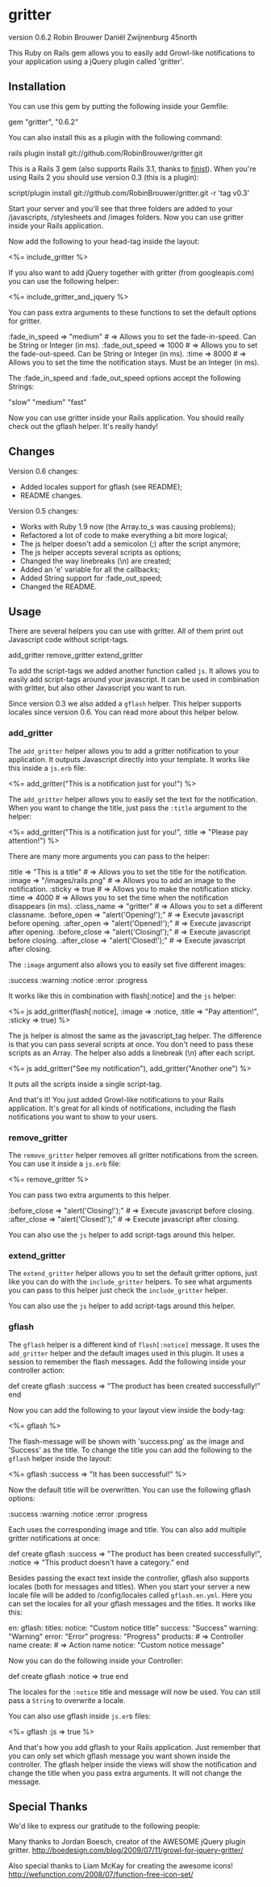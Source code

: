 # gritter

  version 0.6.2
  Robin Brouwer
  Daniël Zwijnenburg
  45north

This Ruby on Rails gem allows you to easily add Growl-like notifications to your application using a jQuery plugin called 'gritter'.

## Installation

You can use this gem by putting the following inside your Gemfile:

  gem "gritter", "0.6.2"

You can also install this as a plugin with the following command:

  rails plugin install git://github.com/RobinBrouwer/gritter.git

This is a Rails 3 gem (also supports Rails 3.1, thanks to [finist](https://github.com/finist])). When you're using Rails 2 you should use version 0.3 (this is a plugin):

  script/plugin install git://github.com/RobinBrouwer/gritter.git -r 'tag v0.3'

Start your server and you'll see that three folders are added to your /javascripts, /stylesheets and /images folders.
Now you can use gritter inside your Rails application.

Now add the following to your head-tag inside the layout:

  <%= include_gritter %>

If you also want to add jQuery together with gritter (from googleapis.com) you can use the following helper:

  <%= include_gritter_and_jquery %>

You can pass extra arguments to these functions to set the default options for gritter.

  :fade_in_speed => "medium"            # => Allows you to set the fade-in-speed. Can be String or Integer (in ms).
  :fade_out_speed => 1000               # => Allows you to set the fade-out-speed. Can be String or Integer (in ms).
  :time => 8000                         # => Allows you to set the time the notification stays. Must be an Integer (in ms).

The :fade_in_speed and :fade_out_speed options accept the following Strings:
  
  "slow"
  "medium"
  "fast"

Now you can use gritter inside your Rails application.
You should really check out the gflash helper. It's really handy!


## Changes

Version 0.6 changes:

  - Added locales support for gflash (see README);
  - README changes.

Version 0.5 changes:

  - Works with Ruby 1.9 now (the Array.to_s was causing problems);
  - Refactored a lot of code to make everything a bit more logical;
  - The js helper doesn't add a semicolon (;) after the script anymore;
  - The js helper accepts several scripts as options;
  - Changed the way linebreaks (\n) are created;
  - Added an 'e' variable for all the callbacks;
  - Added String support for :fade_out_speed;
  - Changed the README.


## Usage

There are several helpers you can use with gritter. All of them print out Javascript code without script-tags.

  add_gritter
  remove_gritter
  extend_gritter
  
To add the script-tags we added another function called `js`. It allows you to easily add script-tags around your javascript.
It can be used in combination with gritter, but also other Javascript you want to run.

Since version 0.3 we also added a `gflash` helper. This helper supports locales since version 0.6. You can read more about this helper below.


### add_gritter

The `add_gritter` helper allows you to add a gritter notification to your application. 
It outputs Javascript directly into your template. It works like this inside a `js.erb` file:

  <%= add_gritter("This is a notification just for you!") %>

The `add_gritter` helper allows you to easily set the text for the notification. 
When you want to change the title, just pass the `:title` argument to the helper:

  <%= add_gritter("This is a notification just for you!", :title => "Please pay attention!") %>

There are many more arguments you can pass to the helper:

  :title => "This is a title"            # => Allows you to set the title for the notification.
  :image => "/images/rails.png"          # => Allows you to add an image to the notification.
  :sticky => true                        # => Allows you to make the notification sticky.
  :time => 4000                          # => Allows you to set the time when the notification disappears (in ms).
  :class_name => "gritter"               # => Allows you to set a different classname.
  :before_open => "alert('Opening!');"   # => Execute javascript before opening.
  :after_open => "alert('Opened!');"     # => Execute javascript after opening.
  :before_close => "alert('Closing!');"  # => Execute javascript before closing.
  :after_close => "alert('Closed!');"    # => Execute javascript after closing.

The `:image` argument also allows you to easily set five different images:

  :success
  :warning
  :notice
  :error
  :progress

It works like this in combination with flash[:notice] and the `js` helper:

  <%= js add_gritter(flash[:notice], :image => :notice, :title => "Pay attention!", :sticky => true) %>

The js helper is almost the same as the javascript_tag helper. The difference is that you can pass several scripts at once.
You don't need to pass these scripts as an Array. The helper also adds a linebreak (\n) after each script.

  <%= js add_gritter("See my notification"), add_gritter("Another one") %>

It puts all the scripts inside a single script-tag.

And that's it! You just added Growl-like notifications to your Rails application.
It's great for all kinds of notifications, including the flash notifications you want to show to your users.


### remove_gritter

The `remove_gritter` helper removes all gritter notifications from the screen. You can use it inside a `js.erb` file:

  <%= remove_gritter %>

You can pass two extra arguments to this helper.

  :before_close => "alert('Closing!');"  # => Execute javascript before closing.
  :after_close => "alert('Closed!');"    # => Execute javascript after closing.

You can also use the `js` helper to add script-tags around this helper.


### extend_gritter

The `extend_gritter` helper allows you to set the default gritter options, just like you can do with the `include_gritter` helpers. 
To see what arguments you can pass to this helper just check the `include_gritter` helper.

You can also use the `js` helper to add script-tags around this helper.


### gflash

The `gflash` helper is a different kind of `flash[:notice]` message. It uses the `add_gritter` helper and the default images used in this plugin.
It uses a session to remember the flash messages. Add the following inside your controller action:

  def create
    gflash :success => "The product has been created successfully!"
  end

Now you can add the following to your layout view inside the body-tag:

  <%= gflash %>
  
The flash-message will be shown with 'success.png' as the image and 'Success' as the title.
To change the title you can add the following to the `gflash` helper inside the layout:

  <%= gflash :success => "It has been successful!" %>
  
Now the default title will be overwritten. You can use the following gflash options:

  :success
  :warning
  :notice
  :error
  :progress

Each uses the corresponding image and title. You can also add multiple gritter notifications at once:

  def create
    gflash :success => "The product has been created successfully!", :notice => "This product doesn't have a category."
  end

Besides passing the exact text inside the controller, gflash also supports locales (both for messages and titles). 
When you start your server a new locale file will be added to /config/locales called `gflash.en.yml`.
Here you can set the locales for all your gflash messages and the titles. It works like this:

  en:
    gflash:
      titles:
        notice: "Custom notice title"
        success: "Success"
        warning: "Warning"
        error: "Error"
        progress: "Progress"
      products: # => Controller name
        create: # => Action name
          notice: "Custom notice message"

Now you can do the following inside your Controller:

   def create
    gflash :notice => true
  end

The locales for the `:notice` title and message will now be used. You can still pass a `String` to overwrite a locale.

You can also use gflash inside `js.erb` files:

  <%= gflash :js => true %>

And that's how you add gflash to your Rails application.
Just remember that you can only set which gflash message you want shown inside the controller.
The gflash helper inside the views will show the notification and change the title when you pass extra arguments. 
It will not change the message.


## Special Thanks

We'd like to express our gratitude to the following people:

Many thanks to Jordan Boesch, creator of the AWESOME jQuery plugin gritter.
http://boedesign.com/blog/2009/07/11/growl-for-jquery-gritter/

Also special thanks to Liam McKay for creating the awesome icons!
http://wefunction.com/2008/07/function-free-icon-set/